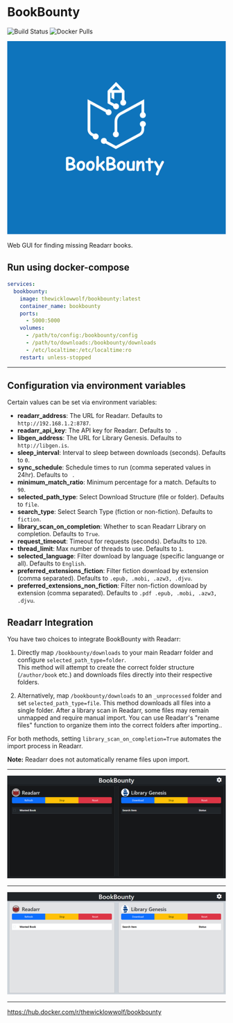 # BookBounty

![Build Status](https://github.com/TheWicklowWolf/BookBounty/actions/workflows/main.yml/badge.svg)
![Docker Pulls](https://img.shields.io/docker/pulls/thewicklowwolf/bookbounty.svg)

<img src="/src/static/bookbounty.png" alt="image">


Web GUI for finding missing Readarr books.


## Run using docker-compose

```yaml
services:
  bookbounty:
    image: thewicklowwolf/bookbounty:latest
    container_name: bookbounty
    ports:
      - 5000:5000
    volumes:
      - /path/to/config:/bookbounty/config
      - /path/to/downloads:/bookbounty/downloads
      - /etc/localtime:/etc/localtime:ro
    restart: unless-stopped

```
---

## Configuration via environment variables

Certain values can be set via environment variables:

* __readarr_address__: The URL for Readarr. Defaults to `http://192.168.1.2:8787`.
* __readarr_api_key__: The API key for Readarr. Defaults to ` `.
* __libgen_address__: The URL for Library Genesis. Defaults to `http://libgen.is`.
* __sleep_interval__: Interval to sleep between downloads (seconds). Defaults to `0`.
* __sync_schedule__: Schedule times to run (comma seperated values in 24hr). Defaults to ` `.
* __minimum_match_ratio__: Minimum percentage for a match. Defaults to `90`.
* __selected_path_type__: Select Download Structure (file or folder). Defaults to `file`.
* __search_type__: Select Search Type (fiction or non-fiction). Defaults to `fiction`.
* __library_scan_on_completion__: Whether to scan Readarr Library on completion. Defaults to `True`.
* __request_timeout__: Timeout for requests (seconds). Defaults to `120`.
* __thread_limit__: Max number of threads to use. Defaults to `1`.
* __selected_language__: Filter download by language (specific languange or all). Defaults to `English`.
* __preferred_extensions_fiction__: Filter fiction download by extension (comma separated). Defaults to `.epub, .mobi, .azw3, .djvu`.
* __preferred_extensions_non_fiction__: Filter non-fiction download by extension (comma separated). Defaults to `.pdf .epub, .mobi, .azw3, .djvu`.


## Readarr Integration

You have two choices to integrate BookBounty with Readarr:

1. Directly map `/bookbounty/downloads` to your main Readarr folder and configure `selected_path_type=folder`.   
   This method will attempt to create the correct folder structure (`/author/book` etc.) and downloads files directly into their respective folders.

2. Alternatively, map `/bookbounty/downloads` to an `_unprocessed` folder and set `selected_path_type=file`.
   This method downloads all files into a single folder. After a library scan in Readarr, some files may remain unmapped and require manual import.
   You can use Readarr's "rename files" function to organize them into the correct folders after importing..

For both methods, setting `library_scan_on_completion=True` automates the import process in Readarr.

**Note:** Readarr does not automatically rename files upon import.


---


<img src="/src/static/dark.png" alt="image">


---


<img src="/src/static/light.png" alt="image">


---

https://hub.docker.com/r/thewicklowwolf/bookbounty

